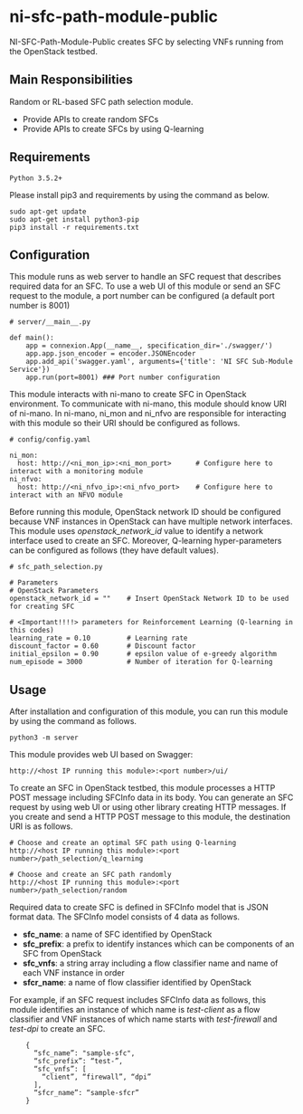 # ni-sfc-path-module-public
NI-SFC-Path-Module-Public creates SFC by selecting VNFs running from the OpenStack testbed. 

## Main Responsibilities
Random or RL-based SFC path selection module.
- Provide APIs to create random SFCs
- Provide APIs to create SFCs by using Q-learning

## Requirements
```
Python 3.5.2+
```

Please install pip3 and requirements by using the command as below.
```
sudo apt-get update
sudo apt-get install python3-pip
pip3 install -r requirements.txt
```

## Configuration
This module runs as web server to handle an SFC request that describes required data for an SFC.
To use a web UI of this module or send an SFC request to the module, a port number can be configured (a default port number is 8001)

```
# server/__main__.py

def main():
    app = connexion.App(__name__, specification_dir='./swagger/')
    app.app.json_encoder = encoder.JSONEncoder
    app.add_api('swagger.yaml', arguments={'title': 'NI SFC Sub-Module Service'})
    app.run(port=8001) ### Port number configuration
```

This module interacts with ni-mano to create SFC in OpenStack environment.
To communicate with ni-mano, this module should know URI of ni-mano.
In ni-mano, ni_mon and ni_nfvo are responsible for interacting with this module so their URI should be configured as follows.

```
# config/config.yaml

ni_mon:
  host: http://<ni_mon_ip>:<ni_mon_port>      # Configure here to interact with a monitoring module
ni_nfvo:
  host: http://<ni_nfvo_ip>:<ni_nfvo_port>    # Configure here to interact with an NFVO module
```

Before running this module, OpenStack network ID should be configured because VNF instances in OpenStack can have multiple network interfaces.
This module uses *openstack_network_id* value to identify a network interface used to create an SFC.
Moreover, Q-learning hyper-parameters can be configured as follows (they have default values).

```
# sfc_path_selection.py

# Parameters
# OpenStack Parameters
openstack_network_id = ""    # Insert OpenStack Network ID to be used for creating SFC

# <Important!!!!> parameters for Reinforcement Learning (Q-learning in this codes)
learning_rate = 0.10         # Learning rate
discount_factor = 0.60       # Discount factor
initial_epsilon = 0.90       # epsilon value of e-greedy algorithm
num_episode = 3000           # Number of iteration for Q-learning
```

## Usage

After installation and configuration of this module, you can run this module by using the command as follows.

```
python3 -m server
```

This module provides web UI based on Swagger:

```
http://<host IP running this module>:<port number>/ui/
```

To create an SFC in OpenStack testbed, this module processes a HTTP POST message including SFCInfo data in its body.
You can generate an SFC request by using web UI or using other library creating HTTP messages.
If you create and send a HTTP POST message to this module, the destination URI is as follows.

```
# Choose and create an optimal SFC path using Q-learning
http://<host IP running this module>:<port number>/path_selection/q_learning

# Choose and create an SFC path randomly
http://<host IP running this module>:<port number>/path_selection/random
```

Required data to create SFC is defined in SFCInfo model that is JSON format data.
The SFCInfo model consists of 4 data as follows.

- **sfc_name**: a name of SFC identified by OpenStack
- **sfc_prefix**: a prefix to identify instances which can be components of an SFC from OpenStack
- **sfc_vnfs**: a string array including a flow classifier name and name of each VNF instance in order
- **sfcr_name**: a name of flow classifier identified by OpenStack

For example, if an SFC request includes SFCInfo data as follows, this module identifies an instance of which name is *test-client* as a flow classifier and VNF instances of which name starts with *test-firewall* and *test-dpi* to create an SFC.

```
    {
      “sfc_name”: "sample-sfc",
      “sfc_prefix”: “test-”,
      “sfc_vnfs”: [
        “client”, “firewall”, “dpi”
      ],
      “sfcr_name”: “sample-sfcr”
    }
```
